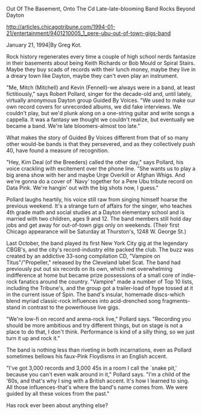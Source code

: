 Out Of The Basement, Onto The Cd
Late-late-blooming Band Rocks Beyond Dayton

http://articles.chicagotribune.com/1994-01-21/entertainment/9401210005_1_pere-ubu-out-of-town-gigs-band

January 21, 1994|By Greg Kot.
 
Rock history regenerates every time a couple of high school nerds fantasize in their basements about being Keith Richards or Bob Mould or Spiral Stairs. Maybe they buy scads of records with their lunch money, maybe they live in a dreary town like Dayton, maybe they can't even play an instrument.

"Me, Mitch (Mitchell) and Kevin (Fennell)-we always were in a band, at least fictitiously," says Robert Pollard, singer for the decade-old and, until lately, virtually anonymous Dayton group Guided By Voices. "We used to make our own record covers for unrecorded albums, we did fake interviews. We couldn't play, but we'd plunk along on a one-string guitar and write songs a cappella. It was a fantasy we thought we couldn't realize, but eventually we became a band. We're late bloomers-almost too late."

<!--more-->

What makes the story of Guided By Voices different from that of so many other would-be bands is that they persevered, and as they collectively push 40, have found a measure of recognition.

"Hey, Kim Deal (of the Breeders) called the other day," says Pollard, his voice crackling with excitement over the phone line. "She wants us to play a big arena show with her and maybe Urge Overkill or Afghan Whigs. And we're gonna do a cover of `Navy' together for a Pere Ubu tribute record on Data Pink. We're hangin' out with the big shots now, I guess."

Pollard laughs heartily, his voice still raw from singing himself hoarse the previous weekend. It's a strange turn of affairs for the singer, who teaches 4th grade math and social studies at a Dayton elementary school and is married with two children, ages 9 and 12. The band members still hold day jobs and get away for out-of-town gigs only on weekends. (Their first Chicago appearance will be Saturday at Thurston's, 1248 W. George St.)

Last October, the band played its first New York City gig at the legendary CBGB's, and the city's record-industry elite packed the club. The buzz was created by an addictive 33-song compilation CD, "Vampire on Titus"/"Propeller," released by the Cleveland label Scat. The band had previously put out six records on its own, which met overwhelming indifference at home but became prize possessions of a small core of indie-rock fanatics around the country. "Vampire" made a number of Top 10 lists, including the Tribune's, and the group got a trailer-load of hype tossed at it in the current issue of Spin. The band's insular, homemade discs-which blend myriad classic-rock influences into acid-drenched song fragments-stand in contrast to the powerhouse live gigs.

"We're low-fi on record and arena-rock live," Pollard says. "Recording you should be more ambitious and try different things, but on stage is not a place to do that, I don't think. Performance is kind of a silly thing, so we just turn it up and rock it."

The band is nothing less than riveting in both incarnations, even as Pollard sometimes bellows his faux-Pink Floydisms in an English accent.

"I've got 3,000 records and 3,000 45s in a room I call the `snake pit,' because you can't even walk around in it," Pollard says. "I'm a child of the '60s, and that's why I sing with a British accent. It's how I learned to sing. All those influences-that's where the band's name comes from. We were guided by all these voices from the past."

Has rock ever been about anything else?
